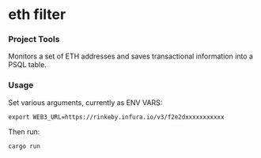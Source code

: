 # eth filter

### Project Tools

Monitors a set of ETH addresses and saves transactional information into a PSQL table.

### Usage

Set various arguments, currently as ENV VARS:

```export WEB3_URL=https://rinkeby.infura.io/v3/f2e2dxxxxxxxxxxx```

Then run:

```cargo run```
